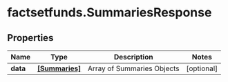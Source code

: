 # factsetfunds.SummariesResponse

## Properties

Name | Type | Description | Notes
------------ | ------------- | ------------- | -------------
**data** | [**[Summaries]**](Summaries.md) | Array of Summaries Objects | [optional] 


